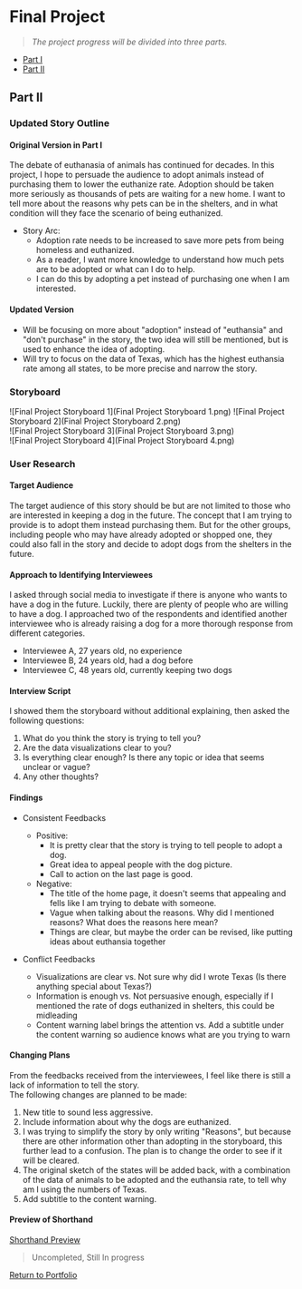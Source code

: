 # Final Project 
> *The project progress will be divided into three parts.*  
* [Part I](https://andreywc.github.io/94870-portfolio/final_project_andrey_chang.html)  
* [Part II](https://andreywc.github.io/94870-portfolio/final_project_part2_andrey_chang.html#part-ii)
  
## Part II  
### Updated Story Outline 
#### Original Version in Part I
The debate of euthanasia of animals has continued for decades. In this project, I hope to persuade the audience to adopt animals instead of purchasing them to lower the euthanize rate. Adoption should be taken more seriously as thousands of pets are waiting for a new home. I want to tell more about the reasons why pets can be in the shelters, and in what condition will they face the scenario of being euthanized. 

* Story Arc:
  - Adoption rate needs to be increased to save more pets from being homeless and euthanized.
  - As a reader, I want more knowledge to understand how much pets are to be adopted or what can I do to help.
  - I can do this by adopting a pet instead of purchasing one when I am interested.
#### Updated Version
* Will be focusing on more about "adoption" instead of "euthansia" and "don't purchase" in the story, the two idea will still be mentioned, but is used to enhance the idea of adopting. 
* Will try to focus on the data of Texas, which has the highest euthansia rate among all states, to be more precise and narrow the story.

### Storyboard 
![Final Project Storyboard 1](Final Project Storyboard 1.png) 
![Final Project Storyboard 2](Final Project Storyboard 2.png)  
![Final Project Storyboard 3](Final Project Storyboard 3.png)  
![Final Project Storyboard 4](Final Project Storyboard 4.png)  
  
### User Research 
#### Target Audience
The target audience of this story should be but are not limited to those who are interested in keeping a dog in the future. The concept that I am trying to provide is to adopt them instead purchasing them. But for the other groups, including people who may have already adopted or shopped one, they could also fall in the story and decide to adopt dogs from the shelters in the future.  

#### Approach to Identifying Interviewees
I asked through social media to investigate if there is anyone who wants to have a dog in the future. Luckily, there are plenty of people who are willing to have a dog. I approached two of the respondents and identified another interviewee who is already raising a dog for a more thorough response from different categories.
* Interviewee A, 27 years old, no experience
* Interviewee B, 24 years old, had a dog before
* Interviewee C, 48 years old, currently keeping two dogs 
   
#### Interview Script
I showed them the storyboard without additional explaining, then asked the following questions:
1. What do you think the story is trying to tell you?
2. Are the data visualizations clear to you?
3. Is everything clear enough? Is there any topic or idea that seems unclear or vague?
4. Any other thoughts?

#### Findings
* Consistent Feedbacks
  - Positive: 
    - It is pretty clear that the story is trying to tell people to adopt a dog.
    - Great idea to appeal people with the dog picture.
    - Call to action on the last page is good.
  - Negative: 
    - The title of the home page, it doesn't seems that appealing and fells like I am trying to debate with someone.
    - Vague when talking about the reasons. Why did I mentioned reasons? What does the reasons here mean?
    - Things are clear, but maybe the order can be revised, like putting ideas about euthansia together

* Conflict Feedbacks
  - Visualizations are clear vs. Not sure why did I wrote Texas (Is there anything special about Texas?)
  - Information is enough vs. Not persuasive enough, especially if I mentioned the rate of dogs euthanized in shelters, this could be midleading 
  - Content warning label brings the attention vs. Add a subtitle under the content warning so audience knows what are you trying to warn
  
#### Changing Plans
From the feedbacks received from the interviewees, I feel like there is still a lack of information to tell the story.   
The following changes are planned to be made:  
1. New title to sound less aggressive. 
2. Include information about why the dogs are euthanized.
3. I was trying to simplify the story by only writing "Reasons", but because there are other information other than adopting in the storyboard, this further lead to a confusion. The plan is to change the order to see if it will be cleared.
4. The original sketch of the states will be added back, with a combination of the data of animals to be adopted and the euthansia rate, to tell why am I using the numbers of Texas.
5. Add subtitle to the content warning.  
  
#### Preview of Shorthand
[Shorthand Preview](https://preview.shorthand.com/9sXj2xUcInhLreBW) 
> Uncompleted, Still In progress 

[Return to Portfolio](https://andreywc.github.io/94870-portfolio/)

